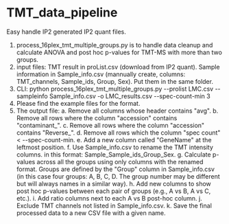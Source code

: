 # TMT_data_pipeline
Easy handle IP2 generated IP2 quant files.
1. process_16plex_tmt_multiple_groups.py is to handle data cleanup and calculate ANOVA and post hoc p-values for TMT-MS with more than two groups.
2. input files: TMT result in proList.csv (download from IP2 quant). Sample information in Sample_info.csv (mannually create, columns: TMT_channels, Sample_ids, Group, Sex). Put them in the same folder.
3. CLI: python process_16plex_tmt_multiple_groups.py --prolist LMC.csv --sampleinfo Sample_info.csv -o LMC_results.csv --spec-count-min 3
4. Please find the example files for the format.
5. The output file:
   a. Remove all columns whose header contains "avg".
   b. Remove all rows where the column "accession" contains "contaminant_".
   c. Remove all rows where the column "accession" contains "Reverse_".
   d. Remove all rows which the column "spec count" < --spec-count-min.
   e. Add a new column called "GeneName" at the leftmost position.
   f. Use Sample_info.csv to rename the TMT intensity columns. in this format: Sample_Sample_ids_Group_Sex.
   g. Calculate p-values across all the groups using only columns with the renamed format. Groups are defined by the "Group" column in 
      Sample_info.csv (in this case four groups: A, B, C, D. The group number may be different but will always names in a similar way).
   h. Add new columns to show post hoc p-values between each pair of groups (e.g., A vs B, A vs C, etc.).
   i. Add ratio columns next to each A vs B post-hoc column.
   j. Exclude TMT channels not listed in Sample_info.csv.
   k. Save the final processed data to a new CSV file with a given name. 




